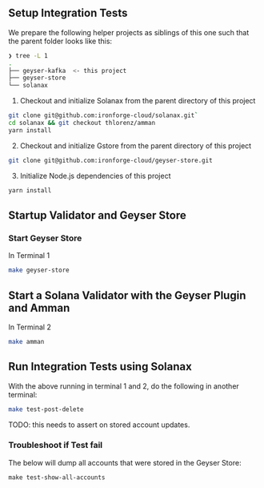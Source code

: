 ## Setup Integration Tests

We prepare the following helper projects as siblings of this one such that the parent folder
looks like this:

```sh
❯ tree -L 1
.
├── geyser-kafka  <- this project
├── geyser-store
└── solanax
```

1. Checkout and initialize Solanax from the parent directory of this project

```sh
git clone git@github.com:ironforge-cloud/solanax.git`
cd solanax && git checkout thlorenz/amman
yarn install
```

2. Checkout and initialize Gstore from the parent directory of this project

```sh
git clone git@github.com:ironforge-cloud/geyser-store.git
```

3. Initialize Node.js dependencies of this project

```sh
yarn install
```

## Startup Validator and Geyser Store

### Start Geyser Store

In Terminal 1

```sh
make geyser-store
```

## Start a Solana Validator with the Geyser Plugin and Amman

In Terminal 2

```sh
make amman
```

## Run Integration Tests using Solanax

With the above running in terminal 1 and 2, do the following in another terminal:

```sh
make test-post-delete
```

TODO: this needs to assert on stored account updates.

### Troubleshoot if Test fail

The below will dump all accounts that were stored in the Geyser Store:

```
make test-show-all-accounts
```

